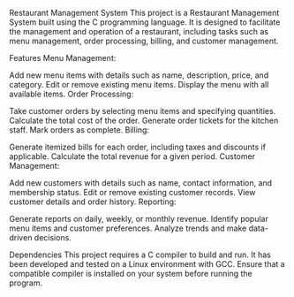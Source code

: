 Restaurant Management System
This project is a Restaurant Management System built using the C programming language. It is designed to facilitate the management and operation of a restaurant, including tasks such as menu management, order processing, billing, and customer management.

Features
Menu Management:

Add new menu items with details such as name, description, price, and category.
Edit or remove existing menu items.
Display the menu with all available items.
Order Processing:

Take customer orders by selecting menu items and specifying quantities.
Calculate the total cost of the order.
Generate order tickets for the kitchen staff.
Mark orders as complete.
Billing:

Generate itemized bills for each order, including taxes and discounts if applicable.
Calculate the total revenue for a given period.
Customer Management:

Add new customers with details such as name, contact information, and membership status.
Edit or remove existing customer records.
View customer details and order history.
Reporting:

Generate reports on daily, weekly, or monthly revenue.
Identify popular menu items and customer preferences.
Analyze trends and make data-driven decisions.


Dependencies
This project requires a C compiler to build and run. It has been developed and tested on a Linux environment with GCC. Ensure that a compatible compiler is installed on your system before running the program.
